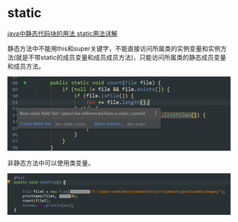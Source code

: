 # static

[java中静态代码块的用法 static用法详解](https://www.cnblogs.com/luoyanli/archive/2012/12/04/2800758.html)

静态方法中不能用this和super关键字，不能直接访问所属类的实例变量和实例方法(就是不带static的成员变量和成员成员方法)，只能访问所属类的静态成员变量和成员方法。

![02](./images/02.png)

非静态方法中可以使用类变量。

![03](./images/03.png)
